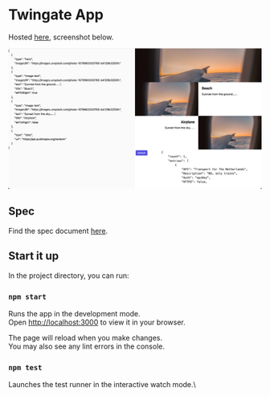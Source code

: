 # Twingate App

Hosted [here](https://xari.github.io/twingate-app/), screenshot below.

![Screenshot](./public/demo.png)

## Spec

Find the spec document [here](./spec.md).

## Start it up

In the project directory, you can run:

### `npm start`

Runs the app in the development mode.\
Open [http://localhost:3000](http://localhost:3000) to view it in your browser.

The page will reload when you make changes.\
You may also see any lint errors in the console.

### `npm test`

Launches the test runner in the interactive watch mode.\
